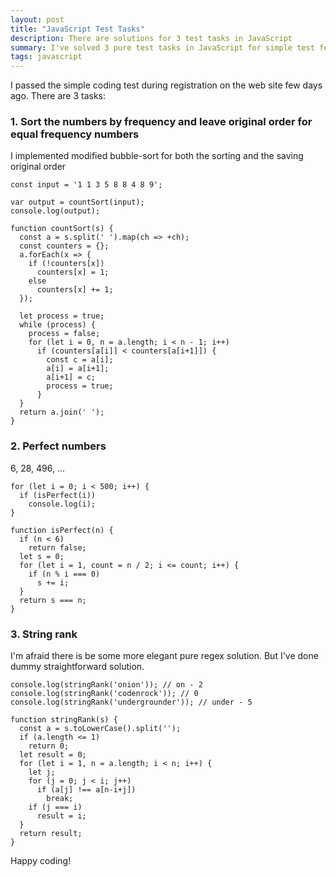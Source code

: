 ```yaml
---
layout: post
title: "JavaScript Test Tasks"
description: There are solutions for 3 test tasks in JavaScript
summary: I've solved 3 pure test tasks in JavaScript for simple test few days ago. See the code.
tags: javascript
---
```


I passed the simple coding test during registration on the web site few days ago.
There are 3 tasks:

### 1. Sort the numbers by frequency and leave original order for equal frequency numbers

I implemented modified bubble-sort for both the sorting and the saving original order

```
const input = '1 1 3 5 8 8 4 8 9';

var output = countSort(input);
console.log(output);

function countSort(s) {
  const a = s.split(' ').map(ch => +ch);
  const counters = {};
  a.forEach(x => {
    if (!counters[x])
      counters[x] = 1;
    else
      counters[x] += 1;
  });

  let process = true;
  while (process) {
    process = false;
    for (let i = 0, n = a.length; i < n - 1; i++)
      if (counters[a[i]] < counters[a[i+1]]) {
        const c = a[i];
        a[i] = a[i+1];
        a[i+1] = c;
        process = true;
      }
  }
  return a.join(' ');
}
```

### 2. Perfect numbers

6, 28, 496, ...

```
for (let i = 0; i < 500; i++) {
  if (isPerfect(i))
    console.log(i);
}

function isPerfect(n) {
  if (n < 6)
    return false;
  let s = 0;
  for (let i = 1, count = n / 2; i <= count; i++) {
    if (n % i === 0)
      s += i;
  }
  return s === n;
}
```

### 3. String rank

I'm afraid there is be some more elegant pure regex solution.
But I've done dummy straightforward solution.

```
console.log(stringRank('onion')); // on - 2
console.log(stringRank('codenrock')); // 0
console.log(stringRank('undergrounder')); // under - 5

function stringRank(s) {
  const a = s.toLowerCase().split('');
  if (a.length <= 1)
    return 0;
  let result = 0;
  for (let i = 1, n = a.length; i < n; i++) {
    let j;
    for (j = 0; j < i; j++)
      if (a[j] !== a[n-i+j])
        break;
    if (j === i)
      result = i;
  }
  return result;
}
```

Happy coding!